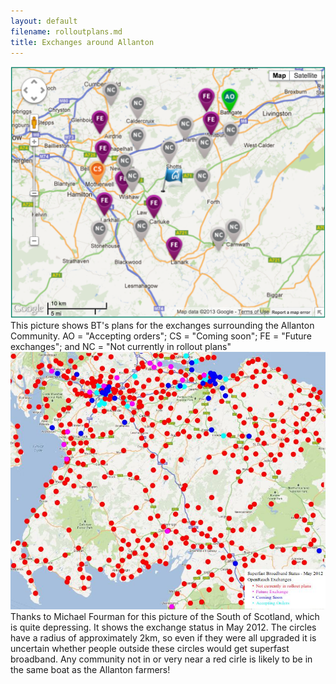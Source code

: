 ```yaml
---
layout: default
filename: rolloutplans.md
title: Exchanges around Allanton
---
```



<div class="image">
<img src="BTstatus.tiff"  alt="BT Status"/><br/>
This picture shows BT's plans for the exchanges surrounding the Allanton
Community. AO = "Accepting orders"; CS = "Coming soon"; FE = "Future
exchanges"; and NC = "Not currently in rollout plans"
</div>

<div class= "image">
<img src="sscotland-rollout.jpg"  alt="South of Scotland Status"/><br/>
Thanks to Michael Fourman for this picture of the South of Scotland,
which is quite
depressing.  It shows the exchange status in May 2012.  The
circles have a radius of approximately 2km, so even if they were all
upgraded it is uncertain whether people outside these circles would
get superfast broadband.  Any community not in or very near a red
cirle is likely to be in the same boat as the Allanton farmers!
</div>


